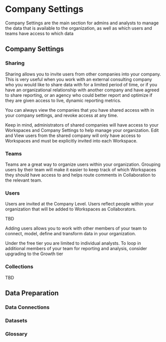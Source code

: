 # Company Settings

Company Settings are the main section for admins and analysts to manage the data that is available to the organization, as well as which users and teams have access to which data

## Company Settings

### Sharing

Sharing allows you to invite users from other companies into your company. This is very useful when you work with an external consulting company who you would like to share data with for a limited period of time, or if you have an organizational relationship with another company and have agreed to share reporting, or an agency who could better report and optimize if they are given access to live, dynamic reporting metrics.

You can always view the companies that you have shared access with in your company settings, and revoke access at any time. 

Keep in mind, administrators of shared companies will have access to your Workspaces and Company Settings to help manage your organization. Edit and View users from the shared company will only have access to Workspaces and must be explicitly invited into each Workspace.

### Teams

Teams are a great way to organize users within your organization. Grouping users by their team will make it easier to keep track of which Workspaces they should have access to and helps route comments in Collaboration to the relevant team. 

### Users

Users are invited at the Company Level. Users reflect people within your organization that will be added to Workspaces as Collaborators. 

TBD

Adding users allows you to work with other members of your team to connect, model, define and transform data in your organization. 

Under the free tier you are limited to individual analysts. To  loop in additional members of your team for reporting and analysis, consider upgrading to the Growth tier

### Collections

TBD

## Data Preparation

### Data Connections

### Datasets

### Glossary

